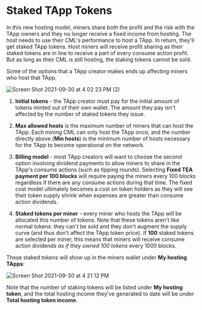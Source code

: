 # Staked TApp Tokens

In this new hosting model, miners share both the profit and the risk with the TApp owners and they no longer receive a fixed income from hosting. The host needs to use their CML's performance to host a TApp. In return, they'll get staked TApp tokens. Host miners will receive profit sharing as their staked tokens are in line to receive a part of every consume action profit. But as long as their CML is still hosting, the staking tokens cannot be sold.

Some of the options that a TApp creator makes ends up affecting miners who host that TApp.

![Screen Shot 2021-09-30 at 4 02 23 PM (2)](https://user-images.githubusercontent.com/86096370/135541251-9c8e8281-f3e7-4a17-9835-112108da9a43.png)

1. **Initial tokens** - the TApp creator must pay for the initial amount of tokens minted out of their own wallet. The amount they pay isn't affected by the number of staked tokens they issue.

1. **Max allowed hosts** is the maximum number of miners that can host the TApp. Each mining CML can only host the TApp once, and the number directly above (**Min hosts**) is the minimum number of hosts necessary for the TApp to become operational on the network.

1. **Billing model** - most TApp creators will want to choose the second option involving dividend payments to allow miners to share in the TApp's consume actions (such as tipping rounds). Selecting **Fixed TEA payment per 100 blocks** will require paying the miners every 100 blocks regardless if there are any consume actions during that time. The fixed cost model ultimately becomes a cost on token holders as they will see their token supply shrink when expenses are greater than consume action dividends.

1. **Staked tokens per miner** - every miner who hosts the TApp will be allocated this number of tokens. Note that these tokens aren't like normal tokens: they can't be sold and they don't augment the supply curve (and thus don't affect the TApp token price). If **100** staked tokens are selected per miner, this means that miners will receive consume action dividends *as if they owned 100 tokens* every 1000 blocks.

These staked tokens will show up in the miners wallet under **My hosting TApps**:

![Screen Shot 2021-09-30 at 4 21 12 PM](https://user-images.githubusercontent.com/86096370/135542266-16c3ab72-0de6-4d22-b71e-989297a023b8.png)

Note that the number of staking tokens will be listed under **My hosting token**, and the total hosting income they've generated to date will be under **Total hosting token income**.
